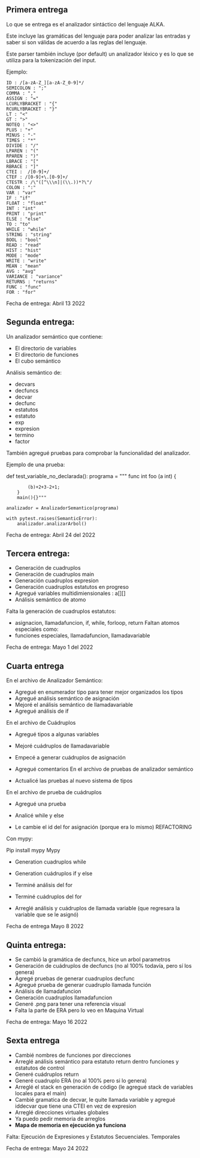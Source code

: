 ## Primera entrega

Lo que se entrega es el analizador sintáctico del lenguaje ALKA.

Este incluye las gramáticas del lenguaje para poder analizar las entradas y saber si son válidas de acuerdo a las reglas del lenguaje.

Este parser también incluye (por default) un analizador léxico y es lo que se utiliza para la tokenización del input.

Ejemplo:

    ID : /[a-zA-Z_][a-zA-Z_0-9]*/
    SEMICOLON : ";"
    COMMA : ","
    ASSIGN : "="
    LCURLYBRACKET : "{"
    RCURLYBRACKET : "}"
    LT : "<"
    GT : ">"
    NOTEQ : "<>"
    PLUS : "+"
    MINUS : "-"
    TIMES : "*"
    DIVIDE : "/"
    LPAREN : "("
    RPAREN : ")"
    LBRACE : "["
    RBRACE : "]"
    CTEI :  /[0-9]+/
    CTEF : /[0-9]+\.[0-9]+/
    CTESTR : /\"([^\\\n]|(\\.))*?\"/
    COLON : ":"
    VAR : "var"
    IF : "if"
    FLOAT : "float"
    INT : "int"
    PRINT : "print"
    ELSE : "else"
    TO : "to"
    WHILE : "while"
    STRING : "string"
    BOOL : "bool"
    READ : "read"
    HIST : "hist"
    MODE : "mode"
    WRITE : "write"
    MEAN : "mean"
    AVG : "avg"
    VARIANCE : "variance"
    RETURNS : "returns"
    FUNC : "func"
    FOR : "for"

Fecha de entrega: Abril 13 2022


## Segunda entrega:

Un analizador semántico que contiene:

 - El directorio de variables
 - El directorio de funciones
 - El cubo semántico

 Análisis semántico de:
 * decvars
 * decfuncs 
 * decvar
 * decfunc
 * estatutos
 * estatuto
 * exp
 * expresion
 * termino
 * factor

También agregué pruebas para comprobar la funcionalidad del analizador.

Ejemplo de una prueba:

def test_variable_no_declarada():
    programa = """
        func int foo (a int) {

            (b)+2+3-2+1;
        }
        main(){}"""

    analizador = AnalizadorSemantico(programa)

    with pytest.raises(SemanticError):
        analizador.analizarArbol()

 Fecha de entrega: Abril 24 del 2022

## Tercera entrega:

 - Generación de cuadruplos
 - Generación de cuadruplos main
 - Generación cuadruplos expresion
 - Generación cuadruplos estatutos en progreso
 - Agregué variables multidimiensionales : a[][]
 - Análisis semántico de atomo

 Falta la generación de cuadruplos estatutos:
 - asignacion, llamadafuncion, if, while, forloop, return
 Faltan atomos especiales como:
 - funciones especiales, llamadafuncion, llamadavariable

 Fecha de entrega: Mayo 1 del 2022

 ## Cuarta entrega
 En el archivo de Analizador Semántico:

- Agregué en enumerador tipo para tener mejor organizados los tipos
- Agregué análisis semántico de asignación
- Mejoré el análisis semántico de llamadavariable
- Agregué análisis de if

En el archivo de Cuádruplos

- Agregué tipos a algunas variables
- Mejoré cuádruplos de llamadavariable
- Empecé a generar cuádruplos de asignación
- Agregué comentarios
En el archivo de pruebas de analizador semántico

- Actualicé las pruebas al nuevo sistema de tipos

En el archivo de prueba de cuádruplos

- Agregué una prueba


- Analicé while y else
- Le cambie el id del for asignación	(porque era lo mismo) REFACTORING

Con mypy:

Pip install mypy
Mypy 

- Generation cuadruplos while
- Generation cuádruplos if y else

- Terminé análisis del for
- Terminé cuádruplos del for
- Arreglé análisis y cuádruplos de llamada variable (que regresara la variable que se le asignó)

Fecha de entrega Mayo 8 2022

## Quinta entrega:

- Se cambió la gramática de decfuncs, hice un arbol parametros 
- Generación de cuádruplos de decfuncs (no al 100% todavía, pero sí los genera)
- Agregé pruebas de generar cuadruplos decfunc
- Agregué prueba de generar cuadruplo llamada función
- Análisis de llamadafuncion
- Generación cuadruplos llamadafuncion
- Generé .png para tener una referencia visual
- Falta la parte de ERA pero lo veo en Maquina Virtual

Fecha de entrega: Mayo 16 2022

## Sexta entrega

- Cambié nombres de funciones por direcciones
- Arreglé análisis semántico para estatuto return dentro funciones y estatutos de control
- Generé cuádruplos return
- Generé cuadruplo ERA (no al 100% pero si lo genera)
- Arreglé el stack en generación de código (le agregué stack de variables locales para el main)
- Cambié gramatica de decvar, le quite llamada variable y agregué iddecvar que tiene una CTEI en vez de expresion
- Arreglé direcciones virtuales globales
- Ya puedo pedir memoria de arreglos
- **Mapa de memoria en ejecución ya funciona**

Falta: Ejecución de Expresiones y Estatutos Secuenciales.
       Temporales

Fecha de entrega: Mayo 24 2022






